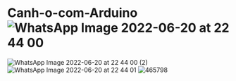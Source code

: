 # Canh-o-com-Arduino![WhatsApp Image 2022-06-20 at 22 44 00](https://user-images.githubusercontent.com/107198782/174811486-fd29e2cb-7335-4def-b76a-bc00ae1201d4.jpeg)
![WhatsApp Image 2022-06-20 at 22 44 00 (2)](https://user-images.githubusercontent.com/107198782/174811495-fb8ca97c-516e-47d9-8320-b14fa770c05b.jpeg)
![WhatsApp Image 2022-06-20 at 22 44 01](https://user-images.githubusercontent.com/107198782/174811547-a4d66613-1b85-4941-a8b0-098ebe288be7.jpeg)
![465798](https://user-images.githubusercontent.com/107198782/174813190-0c68775f-73d3-4161-9968-b9599b777990.jpg)
